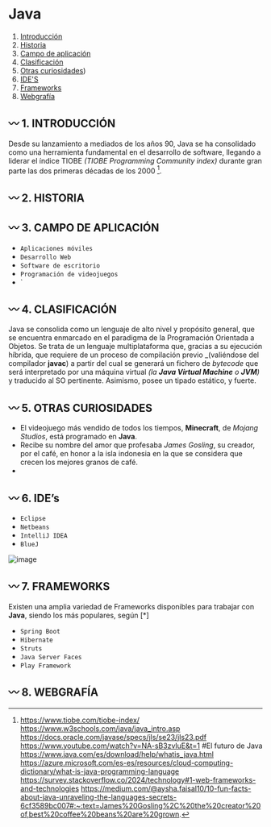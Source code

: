 # Java

1. [Introducción](#wavy_dash-1-introducci%C3%B3n)
2. [Historia](#wavy_dash-2-historia)
3. [Campo de aplicación](#wavy_dash-3-campo-de-aplicaci%C3%B3n)
4. [Clasificación](#wavy_dash-4-clasificaci%C3%B3n)
5. [Otras curiosidades](#wavy_dash-5-otras-curiosidades))
6. [IDE'S](#wavy_dash-6-ides)
7. [Frameworks](#wavy_dash-7-frameworks)
8. [Webgrafía](#wavy_dash-8-webgraf%C3%ADa)

 
## :wavy_dash: 1. INTRODUCCIÓN

Desde su lanzamiento a mediados de los años 90, Java se ha consolidado como una herramienta fundamental en el desarrollo de software, llegando a liderar el índice TIOBE _(TIOBE Programming Community index)_ durante gran parte las dos primeras décadas de los 2000 [^1]. 

## :wavy_dash: 2. **HISTORIA**


## :wavy_dash: 3. **CAMPO DE APLICACIÓN**
- `Aplicaciones móviles`
- `Desarrollo Web`
- `Software de escritorio`
- `Programación de videojuegos`
- `

## :wavy_dash: 4. **CLASIFICACIÓN**
Java se consolida como un lenguaje de alto nivel y propósito general, que se encuentra enmarcado en el paradigma de la Programación Orientada a Objetos. Se trata de un lenguaje multiplataforma que, gracias a su ejecución híbrida, que requiere de un proceso de compilación previo _(valiéndose del compilador **javac**) a partir del cual se generará un fichero de _bytecode_ que será interpretado por una máquina virtual _(la **Java Virtual Machine** o **JVM**)_ y traducido al SO pertinente.
Asimismo, posee un tipado estático, y fuerte.


## :wavy_dash: 5. **OTRAS CURIOSIDADES**
- El videojuego más vendido de todos los tiempos, **Minecraft**, de _Mojang Studios_, está programado en **Java**.
- Recibe su nombre del amor que profesaba _James Gosling_, su creador, por el café, en honor a la isla indonesia en la que se considera que crecen los mejores granos de café.
- 

## :wavy_dash: 6. **IDE’s**

- `Eclipse`
- `Netbeans`
- `IntelliJ IDEA`
- `BlueJ`

![image](https://github.com/user-attachments/assets/03ce1deb-8052-403e-8df5-4a4d3ff3404f)

## :wavy_dash: 7. **FRAMEWORKS**

Existen una amplia variedad de Frameworks disponibles para trabajar con **Java**, siendo los más populares, según  [*]

- `Spring Boot`
- `Hibernate`
- `Struts`
- `Java Server Faces`
- `Play Framework`

## :wavy_dash: 8. **WEBGRAFÍA**

[^1]: https://www.tiobe.com/tiobe-index/  
https://www.w3schools.com/java/java_intro.asp
https://docs.oracle.com/javase/specs/jls/se23/jls23.pdf
https://www.youtube.com/watch?v=NA-sB3zvluE&t=1 #El futuro de Java
https://www.java.com/es/download/help/whatis_java.html
https://azure.microsoft.com/es-es/resources/cloud-computing-dictionary/what-is-java-programming-language
https://survey.stackoverflow.co/2024/technology#1-web-frameworks-and-technologies
https://medium.com/@aysha.faisal10/10-fun-facts-about-java-unraveling-the-languages-secrets-6cf3589bc007#:~:text=James%20Gosling%2C%20the%20creator%20of,best%20coffee%20beans%20are%20grown.
